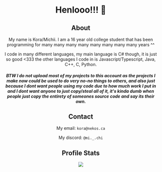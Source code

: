 <div align="center">
  <h1>Henlooo!!! 👋</h1>
  
  <h2 align="center">About</h3>
  
  My name is Kora/Michii. I am a 16 year old college student that has been programming for many many many many many many many many years ^^
  
  I code in many different languages, my main language is C# though, it is just so good <333 the other languages I code in is Javascript/Typescript, Java, C++, C, Python.
  
  ##### BTW I do not upload most of my projects to this account as the projects I make now could be used to do very no-no things to others, and also just because I dont want people using my code due to how much work I put in and I dont want anyone to just copy/steal all of it, it's kinda dumb when people just copy the entirety of someones source code and say its their own.
  
  <h2 align="center">Contact</h3>
  
  My email: `kora@nekos.ca`
  
  My discord: `@mi._.chi`
  
  <h2>Profile Stats</h2>
    
  <img src="https://moe-counter.glitch.me/get/@:hi-doki" align="center" />
</div>


